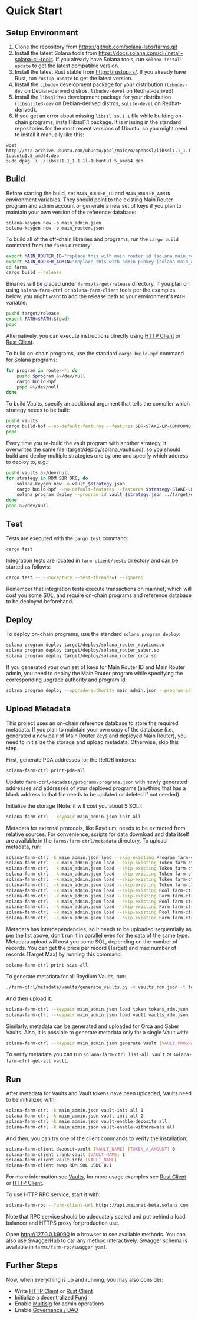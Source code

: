 # Quick Start

## Setup Environment

1. Clone the repository from https://github.com/solana-labs/farms.git
2. Install the latest Solana tools from https://docs.solana.com/cli/install-solana-cli-tools. If you already have Solana tools, run `solana-install update` to get the latest compatible version.
3. Install the latest Rust stable from https://rustup.rs/. If you already have Rust, run `rustup update` to get the latest version.
4. Install the `libudev` development package for your distribution (`libudev-dev` on Debian-derived distros, `libudev-devel` on Redhat-derived).
5. Install the `libsqlite3` development package for your distribution (`libsqlite3-dev` on Debian-derived distros, `sqlite-devel` on Redhat-derived).
6. If you get an error about missing `libssl.so.1.1` file while building on-chain programs, install libssl1.1 package. It is missing in the standard repositories for the most recent versions of Ubuntu, so you might need to install it manually like this:

```
wget http://nz2.archive.ubuntu.com/ubuntu/pool/main/o/openssl/libssl1.1_1.1.1l-1ubuntu1.5_amd64.deb
sudo dpkg -i ./libssl1.1_1.1.1l-1ubuntu1.5_amd64.deb
```

## Build

Before starting the build, set `MAIN_ROUTER_ID` and `MAIN_ROUTER_ADMIN` environment variables. They should point to the existing Main Router program and admin account or generate a new set of keys if you plan to maintain your own version of the reference database:

```
solana-keygen new -o main_admin.json
solana-keygen new -o main_router.json
```

To build all of the off-chain libraries and programs, run the `cargo build` command from the `farms` directory:

```sh
export MAIN_ROUTER_ID="replace this with main router id (solana main_router.json address)"
export MAIN_ROUTER_ADMIN="replace this with admin pubkey (solana main_admin.json address)"
cd farms
cargo build --release
```

Binaries will be placed under `farms/target/release` directory. If you plan on using `solana-farm-ctrl` or `solana-farm-client` tools per the examples below, you might want to add the release path to your environment's `PATH` variable:

```sh
pushd target/release
export PATH=$PATH:$(pwd)
popd
```

Alternatively, you can execute instructions directly using [HTTP Client](https://github.com/solana-labs/farms/blob/master/docs/http_client.md) or [Rust Client](https://github.com/solana-labs/farms/blob/master/docs/rust_client.md).

To build on-chain programs, use the standard `cargo build-bpf` command for Solana programs:

```sh
for program in router-*; do
    pushd $program &>/dev/null
    cargo build-bpf
    popd &>/dev/null
done
```

To build Vaults, specify an additional argument that tells the compiler which strategy needs to be built:

```sh
pushd vaults
cargo build-bpf --no-default-features --features SBR-STAKE-LP-COMPOUND
popd
```

Every time you re-build the vault program with another strategy, it overwrites the same file (target/deploy/solana_vaults.so), so you should build and deploy multiple strategies one by one and specify which address to deploy to, e.g.:

```sh
pushd vaults &>/dev/null
for strategy in RDM SBR ORC; do
    solana-keygen new -o vault_$strategy.json
    cargo build-bpf --no-default-features --features $strategy-STAKE-LP-COMPOUND
    solana program deploy --program-id vault_$strategy.json ../target/deploy/solana_vaults.so
done
popd &>/dev/null
```

## Test

Tests are executed with the `cargo test` command:

```sh
cargo test
```

Integration tests are located in `farm-client/tests` directory and can be started as follows:

```sh
cargo test -- --nocapture --test-threads=1 --ignored
```

Remember that integration tests execute transactions on mainnet, which will cost you some SOL, and require on-chain programs and reference database to be deployed beforehand.

## Deploy

To deploy on-chain programs, use the standard `solana program deploy`:

```sh
solana program deploy target/deploy/solana_router_raydium.so
solana program deploy target/deploy/solana_router_saber.so
solana program deploy target/deploy/solana_router_orca.so
```

If you generated your own set of keys for Main Router ID and Main Router admin, you need to deploy the Main Router program while specifying the corresponding upgrade authority and program id:

```sh
solana program deploy --upgrade-authority main_admin.json --program-id main_router.json target/deploy/solana_router_main.so
```

## Upload Metadata

This project uses an on-chain reference database to store the required metadata. If you plan to maintain your own copy of the database (i.e., generated a new pair of Main Router keys and deployed Main Router), you need to initialize the storage and upload metadata. Otherwise, skip this step.

First, generate PDA addresses for the RefDB indexes:

```sh
solana-farm-ctrl print-pda-all
```

Update `farm-ctrl/metadata/programs/programs.json` with newly generated addresses and addresses of your deployed programs (anything that has a blank address in that file needs to be updated or deleted if not needed).

Initialize the storage (Note: it will cost you about 5 SOL):

```sh
solana-farm-ctrl --keypair main_admin.json init-all
```

Metadata for external protocols, like Raydium, needs to be extracted from relative sources. For convenience, scripts for data download and data itself are available in the `farms/farm-ctrl/metadata` directory.
To upload metadata, run:

```sh
solana-farm-ctrl -k main_admin.json load --skip-existing Program farm-ctrl/metadata/programs/programs.json
solana-farm-ctrl  -k main_admin.json load --skip-existing Token farm-ctrl/metadata/tokens/solana_token_list/filtered_tokens.json
solana-farm-ctrl  -k main_admin.json load --skip-existing Token farm-ctrl/metadata/pools/raydium/pools.json
solana-farm-ctrl  -k main_admin.json load --skip-existing Token farm-ctrl/metadata/pools/saber/pools.json
solana-farm-ctrl  -k main_admin.json load --skip-existing Token farm-ctrl/metadata/pools/orca/pools.json
solana-farm-ctrl  -k main_admin.json load --skip-existing Token farm-ctrl/metadata/farms/orca/farms.json
solana-farm-ctrl  -k main_admin.json load --skip-existing Pool farm-ctrl/metadata/pools/raydium/pools.json
solana-farm-ctrl  -k main_admin.json load --skip-existing Farm farm-ctrl/metadata/farms/raydium/farms.json
solana-farm-ctrl  -k main_admin.json load --skip-existing Pool farm-ctrl/metadata/pools/saber/pools_and_farms.json
solana-farm-ctrl  -k main_admin.json load --skip-existing Farm farm-ctrl/metadata/farms/saber/pools_and_farms.json
solana-farm-ctrl  -k main_admin.json load --skip-existing Pool farm-ctrl/metadata/pools/orca/pools.json
solana-farm-ctrl  -k main_admin.json load --skip-existing Farm farm-ctrl/metadata/farms/orca/farms.json
```

Metadata has interdependencies, so it needs to be uploaded sequentially as per the list above, don't run it in parallel even for the data of the same type. Metadata upload will cost you some SOL, depending on the number of records. You can get the price per record (Target) and max number of records (Target Max) by running this command:

```sh
solana-farm-ctrl print-size-all
```

To generate metadata for all Raydium Vaults, run:

```sh
./farm-ctrl/metadata/vaults/generate_vaults.py -v vaults_rdm.json -t tokens_rdm.json -a [VAULT_PROG_ID] -p RDM
```

And then upload it:

```sh
solana-farm-ctrl --keypair main_admin.json load token tokens_rdm.json
solana-farm-ctrl --keypair main_admin.json load vault vaults_rdm.json
```

Similarly, metadata can be generated and uploaded for Orca and Saber Vaults. Also, it is possible to generate metadata only for a single Vault with:

```sh
solana-farm-ctrl --keypair main_admin.json generate Vault [VAULT_PROGRAM_ADDRESS] [VAULT_NAME] [VAULT_TOKEN_NAME]
```

To verify metadata you can run `solana-farm-ctrl list-all vault` or `solana-farm-ctrl get-all vault`.

## Run

After metadata for Vaults and Vault tokens have been uploaded, Vaults need to be initialized with:

```sh
solana-farm-ctrl -k main_admin.json vault-init all 1
solana-farm-ctrl -k main_admin.json vault-init all 2
solana-farm-ctrl -k main_admin.json vault-enable-deposits all
solana-farm-ctrl -k main_admin.json vault-enable-withdrawals all
```

And then, you can try one of the client commands to verify the installation:

```sh
solana-farm-client deposit-vault [VAULT_NAME] [TOKEN_A_AMOUNT] 0
solana-farm-client crank-vault [VAULT_NAME] 1
solana-farm-client vault-info [VAULT_NAME]
solana-farm-client swap RDM SOL USDC 0.1
```

For more information see [Vaults](https://github.com/solana-labs/farms/blob/master/docs/vaults.md), for more usage examples see [Rust Client](https://github.com/solana-labs/farms/blob/master/docs/rust_client.md) or [HTTP Client](https://github.com/solana-labs/farms/blob/master/docs/http_client.md).

To use HTTP RPC service, start it with:

```sh
solana-farm-rpc --farm-client-url https://api.mainnet-beta.solana.com --http-rpc-url http://0.0.0.0:9090
```

Note that RPC service should be adequately scaled and put behind a load balancer and HTTPS proxy for production use.

Open http://127.0.0.1:9090 in a browser to see available methods. You can also use [SwaggerHub](https://app.swaggerhub.com/apis-docs/ska22/SolanaFarms/0.1) to call any method interactively. Swagger schema is available in `farms/farm-rpc/swagger.yaml`.

## Further Steps

Now, when everything is up and running, you may also consider:

- Write [HTTP Client](https://github.com/solana-labs/farms/blob/master/docs/http_client.md) or [Rust Client](https://github.com/solana-labs/farms/blob/master/docs/rust_client.md)
- Initialize a decentralized [Fund](https://github.com/solana-labs/farms/blob/master/docs/fund.md)
- Enable [Multisig](https://github.com/solana-labs/farms/blob/master/docs/multisig.md) for admin operations
- Enable [Governance / DAO](https://github.com/solana-labs/farms/blob/master/docs/governance.md)
